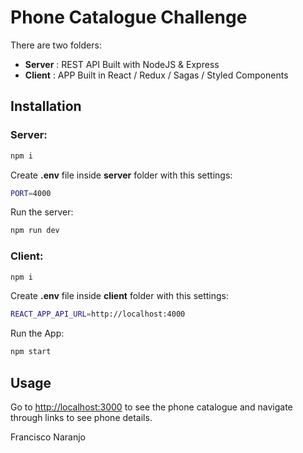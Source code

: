 # Phone Catalogue Challenge

There are two folders:

- **Server** : REST API Built with NodeJS & Express
- **Client** : APP Built in React / Redux / Sagas / Styled Components

## Installation

### Server:
```bash
npm i
```

Create **.env** file inside **server** folder with this settings:
```bash
PORT=4000
```

Run the server:
```bash
npm run dev
```

### Client:
```bash
npm i
```

Create **.env** file inside **client** folder with this settings:
```bash
REACT_APP_API_URL=http://localhost:4000
```

Run the App:
```bash
npm start
```

## Usage

Go to [http://localhost:3000](http://localhost:3000) to see the phone catalogue and navigate through links to see phone details.

Francisco Naranjo